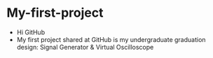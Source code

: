 # My-first-project 
*  Hi GitHub
*  My first project shared at GitHub is my undergraduate graduation design: Signal Generator & Virtual Oscilloscope 

